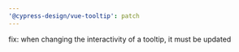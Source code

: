 ```yaml
---
'@cypress-design/vue-tooltip': patch
---
```


fix: when changing the interactivity of a tooltip, it must be updated

